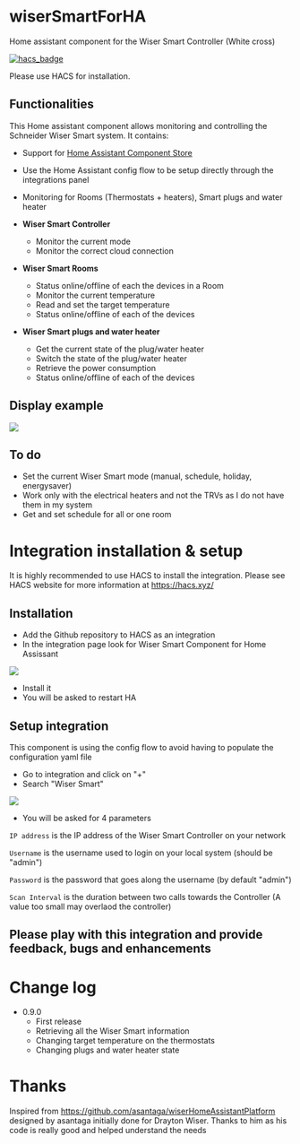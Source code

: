 # wiserSmartForHA

Home assistant component for the Wiser Smart Controller (White cross)

[![hacs_badge](https://img.shields.io/badge/HACS-Custom-orange.svg)](https://github.com/custom-components/hacs)

Please use HACS for installation.

## Functionalities

This Home assistant component allows monitoring and controlling the Schneider Wiser Smart system.
It contains:

- Support for [Home Assistant Component Store](https://community.home-assistant.io/t/custom-component-hacs/121727)

- Use the Home Assistant config flow to be setup directly through the integrations panel

- Monitoring for Rooms (Thermostats + heaters), Smart plugs and water heater

- **Wiser Smart Controller**

    - Monitor the current mode
    - Monitor the correct cloud connection

- **Wiser Smart Rooms**

    - Status online/offline of each the devices in a Room
    - Monitor the current temperature
    - Read and set the target temperature
    - Status online/offline of each of the devices

- **Wiser Smart plugs and water heater**

    - Get the current state of the plug/water heater
    - Switch the state of the plug/water heater
    - Retrieve the power consumption
    - Status online/offline of each of the devices

## Display example

![](https://github.com/tomtomfx/wiserSmartForHA/master/docs/ha_display.png)

## To do

- Set the current Wiser Smart mode (manual, schedule, holiday, energysaver)
- Work only with the electrical heaters and not the TRVs as I do not have them in my system
- Get and set schedule for all or one room

# Integration installation & setup

It is highly recommended to use HACS to install the integration. Please see HACS website for more information at https://hacs.xyz/

## Installation

- Add the Github repository to HACS as an integration 
- In the integration page look for Wiser Smart Component for Home Assissant

![](https://github.com/tomtomfx/wiserSmartForHA/master/docs/ha_hacs_wiser.png)

- Install it
- You will be asked to restart HA

## Setup integration

This component is using the config flow to avoid having to populate the configuration yaml file

- Go to integration and click on "+"
- Search "Wiser Smart"

![](https://github.com/tomtomfx/wiserSmartForHA/master/docs/ha_integration.png)

- You will be asked for 4 parameters

```IP address``` is the IP address of the Wiser Smart Controller on your network

```Username``` is the username used to login on your local system (should be "admin")

```Password``` is the password that goes along the username (by default "admin")

```Scan Interval``` is the duration between two calls towards the Controller (A value too small may overlaod the controller)

## Please play with this integration and provide feedback, bugs and enhancements 

# Change log

- 0.9.0
    * First release
    * Retrieving all the Wiser Smart information
    * Changing target temperature on the thermostats
    * Changing plugs and water heater state

# Thanks

Inspired from https://github.com/asantaga/wiserHomeAssistantPlatform designed by asantaga initially done for Drayton Wiser.
Thanks to him as his code is really good and helped understand the needs

